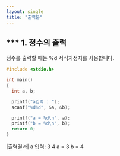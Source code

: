 ```yaml
---
layout: single
title: "출력문"
---
```


*** 1. 정수의 출력
---
정수를 출력할 때는 %d 서식지정자를 사용합니다.
~~~C
#include <stdio.h>

int main()
{
  int a, b;

  printf("a입력 : ");
  scanf("%d%d", &a, &b);

  printf("a = %d\n", a);
  printf("b = %d\n", b);
  return 0;
} 
~~~

|출력결과|
a 입력: 3 4
a = 3
b = 4
